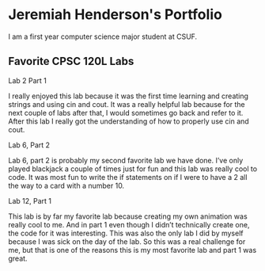 
# Jeremiah Henderson's Portfolio

I am a first year computer science major student at CSUF.

## Favorite CPSC 120L Labs

Lab 2 Part 1

 I really enjoyed this lab because it was the first time learning and creating strings and using cin and cout. It was a really helpful lab because for the next couple of labs after that, I would sometimes go back and refer to it. After this lab I really got the understanding of how to properly use cin and cout. 

Lab 6, Part 2

 Lab 6, part 2 is probably my second favorite lab we have done. I’ve only played blackjack a couple of times just for fun and this lab was really cool to code. It was most fun to write the if statements on if I were to have a 2 all the way to a card with a number 10.

Lab 12, Part 1

 This lab is by far my favorite lab because creating my own animation was really cool to me. And in part 1 even though I didn’t technically create one, the code for it was interesting. This was also the only lab I did by myself because I was sick on the day of the lab. So this was a real challenge for me, but that is one of the reasons this is my most favorite lab and part 1 was great.
